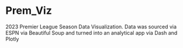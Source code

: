 # Prem_Viz
2023 Premier League Season Data Visualization. Data was sourced via ESPN via Beautiful Soup and turned into an analytical app via Dash and Plotly
